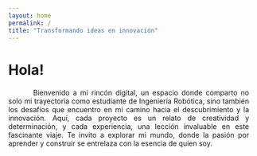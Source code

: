 ```yaml
---
layout: home
permalink: /
title: "Transformando ideas en innovación"
---
```



<style>
    .introduccion {
        text-align: justify;
        text-indent: 50px;
        margin: 20px;
        margin-left: 0;
    }
</style>

# Hola!
<div class="introduccion">
Bienvenido a mi rincón digital, un espacio donde comparto no solo mi trayectoria como estudiante de Ingeniería Robótica, sino también los desafíos que encuentro en mi camino hacia el descubrimiento y la innovación. Aquí, cada proyecto es un relato de creatividad y determinación, y cada experiencia, una lección invaluable en este fascinante viaje. Te invito a explorar mi mundo, donde la pasión por aprender y construir se entrelaza con la esencia de quien soy.
</div>

